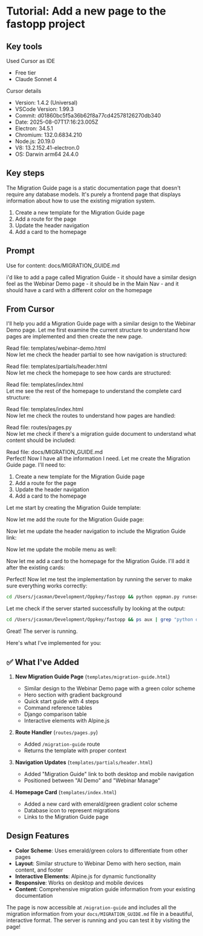 # Tutorial: Add a new page to the fastopp project

## Key tools

Used Cursor as IDE

* Free tier  
* Claude Sonnet 4

Cursor details

* Version: 1.4.2 (Universal)  
* VSCode Version: 1.99.3  
* Commit: d01860bc5f5a36b62f8a77cd42578126270db340  
* Date: 2025-08-07T17:16:23.005Z  
* Electron: 34.5.1  
* Chromium: 132.0.6834.210  
* Node.js: 20.19.0  
* V8: 13.2.152.41-electron.0  
* OS: Darwin arm64 24.4.0

## Key steps

The Migration Guide page is a static documentation page that doesn't require any database models. It's purely a frontend page that displays information about how to use the existing migration system.

1. Create a new template for the Migration Guide page  
2. Add a route for the page  
3. Update the header navigation  
4. Add a card to the homepage

## Prompt 

Use for content: docs/MIGRATION_GUIDE.md

i'd like to add a page called Migration Guide - it should have a similar design feel as the Webinar Demo page - it should be in the Main Nav - and it should have a card with a different color on the homepage

## From Cursor

I'll help you add a Migration Guide page with a similar design to the Webinar Demo page. Let me first examine the current structure to understand how pages are implemented and then create the new page.

Read file: templates/webinar-demo.html  
Now let me check the header partial to see how navigation is structured:

Read file: templates/partials/header.html  
Now let me check the homepage to see how cards are structured:

Read file: templates/index.html  
Let me see the rest of the homepage to understand the complete card structure:

Read file: templates/index.html  
Now let me check the routes to understand how pages are handled:

Read file: routes/pages.py  
Now let me check if there's a migration guide document to understand what content should be included:

Read file: docs/MIGRATION_GUIDE.md  
Perfect! Now I have all the information I need. Let me create the Migration Guide page. I'll need to:

1. Create a new template for the Migration Guide page  
2. Add a route for the page  
3. Update the header navigation  
4. Add a card to the homepage

Let me start by creating the Migration Guide template:

Now let me add the route for the Migration Guide page:

Now let me update the header navigation to include the Migration Guide link:

Now let me update the mobile menu as well:

Now let me add a card to the homepage for the Migration Guide. I'll add it after the existing cards:

Perfect! Now let me test the implementation by running the server to make sure everything works correctly:

```bash
cd /Users/jcasman/Development/Oppkey/fastopp && python oppman.py runserver
```

Let me check if the server started successfully by looking at the output:

```bash
cd /Users/jcasman/Development/Oppkey/fastopp && ps aux | grep "python oppman.py runserver" | grep -v grep
```

Great! The server is running.

Here's what I've implemented for you:

## ✅ What I've Added

1. **New Migration Guide Page** (`templates/migration-guide.html`)  
   * Similar design to the Webinar Demo page with a green color scheme  
   * Hero section with gradient background  
   * Quick start guide with 4 steps  
   * Command reference tables  
   * Django comparison table  
   * Interactive elements with Alpine.js

2. **Route Handler** (`routes/pages.py`)  
   * Added `/migration-guide` route  
   * Returns the template with proper context

3. **Navigation Updates** (`templates/partials/header.html`)  
   * Added "Migration Guide" link to both desktop and mobile navigation  
   * Positioned between "AI Demo" and "Webinar Manage"

4. **Homepage Card** (`templates/index.html`)  
   * Added a new card with emerald/green gradient color scheme  
   * Database icon to represent migrations  
   * Links to the Migration Guide page

## Design Features

* **Color Scheme**: Uses emerald/green colors to differentiate from other pages  
* **Layout**: Similar structure to Webinar Demo with hero section, main content, and footer  
* **Interactive Elements**: Alpine.js for dynamic functionality  
* **Responsive**: Works on desktop and mobile devices  
* **Content**: Comprehensive migration guide information from your existing documentation

The page is now accessible at `/migration-guide` and includes all the migration information from your `docs/MIGRATION_GUIDE.md` file in a beautiful, interactive format. The server is running and you can test it by visiting the page!  
